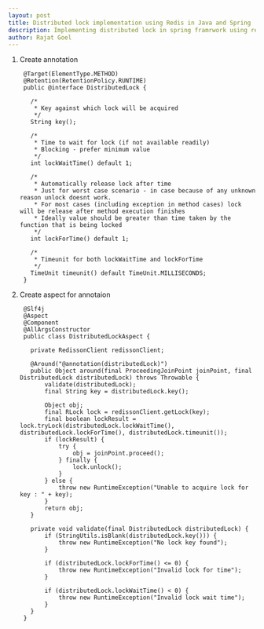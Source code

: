 ```yaml
---
layout: post
title: Distributed lock implementation using Redis in Java and Spring
description: Implementing distributed lock in spring framrwork using redis
author: Rajat Goel
---
```


1. Create annotation



        @Target(ElementType.METHOD)
        @Retention(RetentionPolicy.RUNTIME)
        public @interface DistributedLock {

          /*
           * Key against which lock will be acquired
           */
          String key();

          /*
           * Time to wait for lock (if not available readily)
           * Blocking - prefer minimum value
           */
          int lockWaitTime() default 1;

          /*
           * Automatically release lock after time
           * Just for worst case scenario - in case because of any unknown reason unlock doesnt work.
           * For most cases (including exception in method cases) lock will be release after method execution finishes
           * Ideally value should be greater than time taken by the function that is being locked
           */
          int lockForTime() default 1;

          /*
           * Timeunit for both lockWaitTime and lockForTime
           */
          TimeUnit timeunit() default TimeUnit.MILLISECONDS;
        }
      
      
2. Create aspect for annotaion



        @Slf4j
        @Aspect
        @Component
        @AllArgsConstructor
        public class DistributedLockAspect {

          private RedissonClient redissonClient;

          @Around("@annotation(distributedLock)")
          public Object around(final ProceedingJoinPoint joinPoint, final DistributedLock distributedLock) throws Throwable {
              validate(distributedLock);
              final String key = distributedLock.key();

              Object obj;
              final RLock lock = redissonClient.getLock(key);
              final boolean lockResult = lock.tryLock(distributedLock.lockWaitTime(), distributedLock.lockForTime(), distributedLock.timeunit());
              if (lockResult) {
                  try {
                      obj = joinPoint.proceed();
                  } finally {
                      lock.unlock();
                  }
              } else {
                  throw new RuntimeException("Unable to acquire lock for key : " + key);
              }
              return obj;
          }

          private void validate(final DistributedLock distributedLock) {
              if (StringUtils.isBlank(distributedLock.key())) {
                  throw new RuntimeException("No lock key found");
              }

              if (distributedLock.lockForTime() <= 0) {
                  throw new RuntimeException("Invalid lock for time");
              }

              if (distributedLock.lockWaitTime() < 0) {
                  throw new RuntimeException("Invalid lock wait time");
              }
          }
        }
